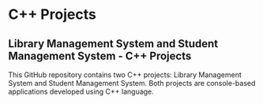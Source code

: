 # C++ Projects

## Library Management System and Student Management System - C++ Projects
This GitHub repository contains two C++ projects: Library Management System and Student Management System. Both projects are console-based applications developed using C++ language.
